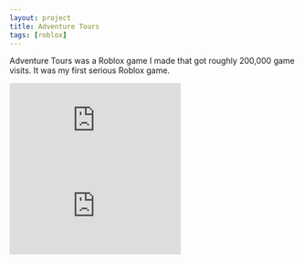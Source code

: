 ```yaml
---
layout: project
title: Adventure Tours
tags: [roblox]
---
```


<p>Adventure Tours was a Roblox game I made that got roughly 200,000 game visits. It was my first serious Roblox game.</p>

<div class="responsive-video">
    <iframe src="https://www.youtube.com/embed/zT5BvpGYBvY?si=XGfPQnQXL_Cy5l2U" title="YouTube video player" frameborder="0" allow="accelerometer; autoplay; clipboard-write; encrypted-media; gyroscope; picture-in-picture; web-share" allowfullscreen></iframe>
</div>

<div class="responsive-video">
    <iframe src="https://www.youtube.com/embed/u17pC3p4N_8?si=ofEowTcyL0JiTM7f" title="YouTube video player" frameborder="0" allow="accelerometer; autoplay; clipboard-write; encrypted-media; gyroscope; picture-in-picture; web-share" allowfullscreen></iframe>
</div>
